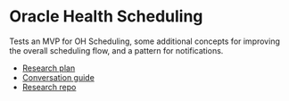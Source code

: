 # Oracle Health Scheduling 

Tests an MVP for OH Scheduling, some additional concepts for improving the overall scheduling flow, and a pattern for notifications.

- [Research plan]()
- [Conversation guide]()
- [Research repo](https://github.com/department-of-veterans-affairs/va.gov-research-repository/issues/594)
